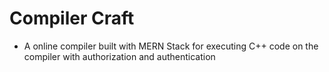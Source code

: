 # Compiler Craft
- A online compiler built with MERN Stack for executing C++ code on the compiler with authorization and authentication
